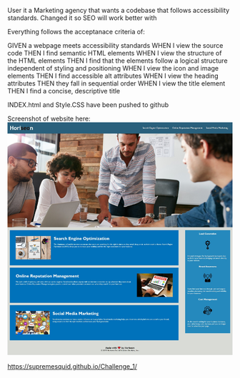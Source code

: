 User it a Marketing agency that wants a codebase that follows accessibility standards.
Changed it so SEO will work better with <DIV>

Everything follows the acceptanace criteria of:

GIVEN a webpage meets accessibility standards
WHEN I view the source code
THEN I find semantic HTML elements
WHEN I view the structure of the HTML elements
THEN I find that the elements follow a logical structure independent of styling and positioning
WHEN I view the icon and image elements
THEN I find accessible alt attributes
WHEN I view the heading attributes
THEN they fall in sequential order
WHEN I view the title element
THEN I find a concise, descriptive title

INDEX.html and Style.CSS have been pushed to github

Screenshot of website here:
<img src="https://github.com/supremesquid/Challenge_1/blob/main/assets/images/Welcome%20to%20Horiseon!.png">

https://supremesquid.github.io/Challenge_1/

